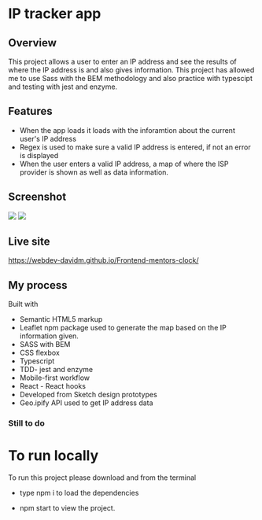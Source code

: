 # IP tracker app

## Overview

This project allows a user to enter an IP address and see the results of where the IP address is and also gives information. This project has allowed me to use Sass with the BEM methodology and also practice with typescipt and testing with jest and enzyme.

## Features

- When the app loads it loads with the inforamtion about the current user's IP address
- Regex is used to make sure a valid IP address is entered, if not an error is displayed
- When the user enters a valid IP address, a map of where the ISP provider is shown as well as data information.

## Screenshot

![](/public/images/screenshots/desktop1.png)
![](/public/images/screenshots/mobile1.png)

## Live site

https://webdev-davidm.github.io/Frontend-mentors-clock/

## My process

Built with

- Semantic HTML5 markup
- Leaflet npm package used to generate the map based on the IP information given.
- SASS with BEM
- CSS flexbox
- Typescript
- TDD- jest and enzyme
- Mobile-first workflow
- React - React hooks
- Developed from Sketch design prototypes
- Geo.ipify API used to get IP address data

### Still to do

# To run locally

To run this project please download and from the terminal

- type npm i to load the dependencies

- npm start to view the project.
